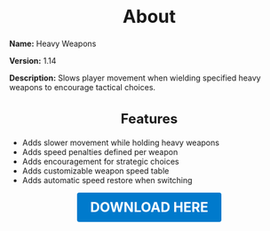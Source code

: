 <h1 style="text-align:center; font-size:2rem; font-weight:bold;">About</h1>

**Name:**
Heavy Weapons

**Version:**
1.14

**Description:**
Slows player movement when wielding specified heavy weapons to encourage tactical choices.

<h2 style="text-align:center; font-size:1.5rem; font-weight:bold;">Features</h2>

- Adds slower movement while holding heavy weapons
- Adds speed penalties defined per weapon
- Adds encouragement for strategic choices
- Adds customizable weapon speed table
- Adds automatic speed restore when switching





<p align="center"><a href="https://github.com/LiliaFramework/Modules/raw/refs/heads/gh-pages/slowweapons.zip" style="display:inline-block;padding:12px 24px;font-size:1.5rem;font-weight:bold;text-decoration:none;color:#fff;background-color:var(--md-primary-fg-color,#007acc);border-radius:4px;">DOWNLOAD HERE</a></p>